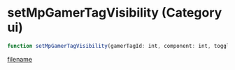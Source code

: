 # setMpGamerTagVisibility (Category ui)

```js
function setMpGamerTagVisibility(gamerTagId: int, component: int, toggle: boolean): void
```

[filename](setMpGamerTagVisibility_m.md ':include')